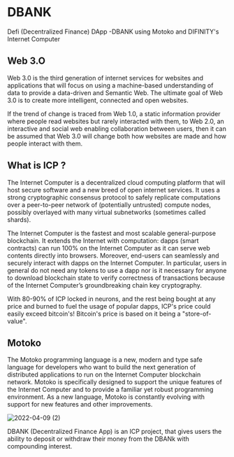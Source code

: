 # DBANK
Defi (Decentralized Finance) DApp -DBANK using Motoko and DIFINITY's Internet Computer


<h2>Web 3.O</h2>

<p>Web 3.0 is the third generation of internet services for websites and applications that will focus on using a machine-based understanding of data to provide a data-driven and Semantic Web. The ultimate goal of Web 3.0 is to create more intelligent, connected and open websites.</p>
<p>If the trend of change is traced from Web 1.0, a static information provider where people read websites but rarely interacted with them, to Web 2.0, an interactive and social web enabling collaboration between users, then it can be assumed that Web 3.0 will change both how websites are made and how people interact with them.</p>

<h2>What is ICP ?</h2>

<p>The Internet Computer is a decentralized cloud computing platform that will host secure software and a new breed of open internet services. It uses a strong cryptographic consensus protocol to safely replicate computations over a peer-to-peer network of (potentially untrusted) compute nodes, possibly overlayed with many virtual subnetworks (sometimes called shards).</p>
<p>The Internet Computer is the fastest and most scalable general-purpose blockchain. It extends the Internet with computation: dapps (smart contracts) can run 100% on the Internet Computer as it can serve web contents directly into browsers. Moreover, end-users can seamlessly and securely interact with dapps on the Internet Computer. In particular, users in general do not need any tokens to use a dapp nor is it necessary for anyone to download blockchain state to verify correctness of transactions because of the Internet Computer’s groundbreaking chain key cryptography.</p>
<p>With 80-90% of ICP locked in neurons, and the rest being bought at any price and burned to fuel the usage of popular dapps, ICP's price could easily exceed bitcoin's! Bitcoin's price is based on it being a "store-of-value".</p>

<h2>Motoko</h2>

<p>The Motoko programming language is a new, modern and type safe language for developers who want to build the next generation of distributed applications to run on the Internet Computer blockchain network. Motoko is specifically designed to support the unique features of the Internet Computer and to provide a familiar yet robust programming environment. As a new language, Motoko is constantly evolving with support for new features and other improvements.</p>

![2022-04-09 (2)](https://user-images.githubusercontent.com/61384878/162585433-5a921d96-dbe1-4e59-9f6f-01e3833967d9.png)

<p>DBANK (Decentralized Finance App) is an ICP project, that gives users the ability to deposit or withdraw their money from the DBANk with compounding interest.</p>
